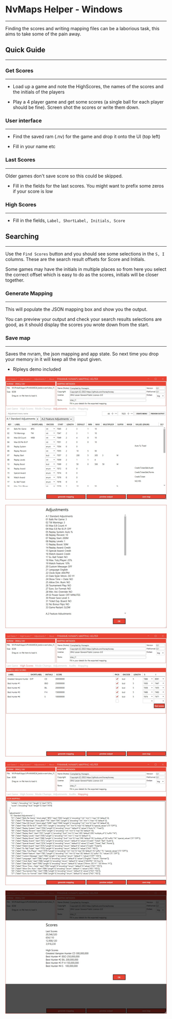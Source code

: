# NvMaps Helper - Windows
---

Finding the scores and writing mapping files can be a laborious task, this aims to take some of the pain away.

## Quick Guide
---

### Get Scores
---

- Load up a game and note the HighScores, the names of the scores and the initials of the players

- Play a 4 player game and get some scores (a single ball for each player should be fine). Screen shot the scores or write them down.

### User interface
---

- Find the saved ram (.nv) for the game and drop it onto the UI (top left)

- Fill in your name etc

### Last Scores
---

Older games don't save score so this could be skipped.

- Fill in the fields for the last scores. You might want to prefix some zeros if your score is low

### High Scores
---

- Fill in the fields, `Label, ShortLabel, Initials, Score`

## Searching
---

Use the `Find Scores` button and you should see some selections in the `S, I` columns. These are the search result offsets for Score and Initials.

Some games may have the initials in multiple places so from here you select the correct offset which is easy to do as the scores, initials will be closer together.

### Generate Mapping
---

This will populate the JSON mapping box and show you the output.

You can preview your output and check your search results selections are good, as it should display the scores you wrote down from the start.

### Save map
---

Saves the nvram, the json mapping and app state. So next time you drop your memory in it will keep all the input given.

* Ripleys demo included

![](/screens/screen_wpf_a.jpg)

![](/screens/screen_wpf_b.jpg)

![](/screens/screen_wpf_c.jpg)

![](/screens/screen_wpf_d.jpg)

![](/screens/screen_wpf_e.jpg)